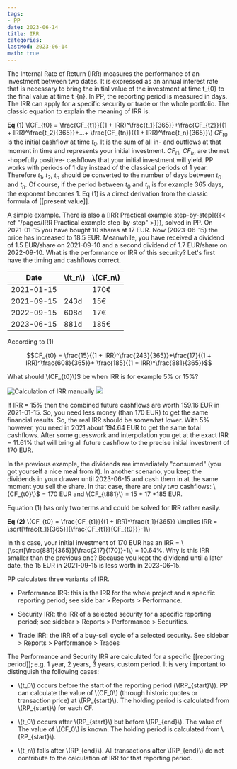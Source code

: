 ```yaml
---
tags:
- PP
date: 2023-06-14
title: IRR
categories:
lastMod: 2023-06-14
math: true
---
```

The Internal Rate of Return (IRR) measures the performance of an investment between two dates. It is expressed as an annual interest rate that is necessary to bring the initial value of the investment at time t_{0} to the final value at time t_{n}. In PP, the reporting period is measured in days. The IRR can apply for a specific security or trade or the whole portfolio. The classic equation to explain the meaning of IRR is:

**Eq (1)**    \\(CF_{t0} = \frac{CF_{t1}}{(1 + IRR)^\frac{t_1}{365}}+\frac{CF_{t2}}{(1 + IRR)^\frac{t_2}{365}}+...+ \frac{CF_{tn}}{(1 + IRR)^\frac{t_n}{365}}\\)
$CF_{t0}$ is the initial cashflow at time $t_0$. It is the sum of all in- and outflows at that moment in time and represents your initial investment. $CF_{t1}$, $CF_{tn}$ are the net -hopefully positive- cashflows that your initial investment will yield. PP works with periods of 1 day instead of the classical periods of 1 year. Therefore $t_1$, $t_2$, $t_n$ should be converted to the number of days between $t_0$ and $t_n$. Of course, if the period between $t_0$ and $t_n$ is  for example 365 days, the exponent becomes 1. Eq (1) is a direct derivation from the classic formula of [[present value]].

A simple example. There is also a [IRR Practical example step-by-step]({{< ref "/pages/IRR Practical example step-by-step" >}}), solved in PP. On 2021-01-15 you have bought 10 shares at 17 EUR. Now (2023-06-15) the price has increased to 18.5 EUR. Meanwhile, you have received a dividend of 1.5 EUR/share on 2021-09-10 and a second dividend of 1.7 EUR/share on 2022-09-10. What is the performance or IRR of this security? Let's first have the timing and cashflows correct.

| Date       | \\(t_n\\) | \\(CF_n\\)   |
|------------|------|------|
| 2021-01-15 |        |  170€  |
| 2021-09-15 | 243d  | 15€   |
| 2022-09-15 | 608d  | 17€   |
| 2023-06-15 | 881d  | 185€  |

According to (1)

$$CF_{t0} = \frac{15}{(1 + IRR)^\frac{243}{365}}+\frac{17}{(1 + IRR)^\frac{608}{365}}+ \frac{185}{(1 + IRR)^\frac{881}{365}}$$

What should \\(CF_{t0}\\)$ be when IRR is for example 5% or 15%?

![Calculation of IRR manually](/assets/irrcalculations.svg)
<img src="/assets/irrcalculations.svg"/>



If IRR = 15% then the combined future cashflows are worth 159.16 EUR in 2021-01-15. So, you need less money (than 170 EUR) to get the same financial results. So, the real IRR should be somewhat lower. With 5% however, you need in 2021 about 194.64 EUR to get the same total cashflows. After some guesswork and interpolation you get at the exact IRR = 11.61% that will bring all future cashflow to the precise initial investment of 170 EUR.

In the previous example, the dividends are immediately "consumed" (you got yourself a nice meal from it). In another scenario, you keep the dividends in your drawer until 2023-06-15 and cash them in at the same moment you sell the share. In that case, there are only two cashflows: \\(CF_{t0}\\)$ = 170 EUR and \\(CF_{t881}\\) = 15 + 17 +185 EUR.

Equation (1) has only two terms and could be solved for IRR rather easily.



**Eq (2)**    \\(CF_{t0} = \frac{CF_{t1}}{(1 + IRR)^\frac{t_1}{365}} \implies  IRR = \sqrt[\frac{t_1}{365}]{\frac{CF_{t1}}{CF_{t0}}}-1\\)

In this case, your initial investment of 170 EUR has an IRR = \\(\sqrt[\frac{881}{365}]{\frac{217}{170}}-1\\) = 10.64%. Why is this IRR smaller than the previous one? Because you kept the dividend until a later date, the 15 EUR in 2021-09-15 is less worth in 2023-06-15.



PP calculates three variants of IRR.

  + Performance IRR: this is the IRR for the whole project and a specific reporting period; see side bar > Reports > Performance.

  + Security IRR: the IRR of a selected security for a specific reporting period; see sidebar > Reports > Performance > Securities.

  + Trade IRR: the IRR of a buy-sell cycle of a selected security. See sidebar > Reports > Performance > Trades

The Performance and Security IRR are calculated for a specific [[reporting period]]; e.g. 1 year, 2 years, 3 years, custom period. It is very important to distinguish the following cases:

  + \\(t_0\\) occurs before the start of the reporting period (\\(RP_{start}\\)).  PP can calculate the value of \\(CF_0\\) (through historic quotes or transaction price) at \\(RP_{start}\\). The holding period is calculated from \\(RP_{start}\\) for each CF.

  + \\(t_0\\) occurs after \\(RP_{start}\\) but before \\(RP_{end}\\). The value of  The value of \\(CF_0\\) is known. The holding period is calculated from \\(RP_{start}\\).

  + \\(t_n\\) falls after \\(RP_{end}\\). All transactions after \\(RP_{end}\\) do not contribute to the calculation of IRR for that reporting period.
